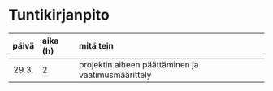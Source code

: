 # Tuntikirjanpito

| päivä | aika (h) | mitä tein  |
| :----:|:-----| :-----|
| 29.3. | 2    | projektin aiheen päättäminen ja vaatimusmäärittely |
